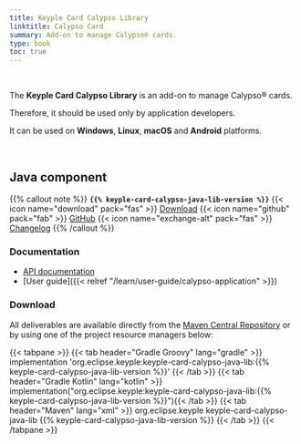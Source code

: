 ```yaml
---
title: Keyple Card Calypso Library
linktitle: Calypso Card
summary: Add-on to manage Calypso® cards.
type: book
toc: true
---
```


<br>

The **Keyple Card Calypso Library** is an add-on to manage Calypso® cards.

Therefore, it should be used only by application developers.

It can be used on **Windows**, **Linux**, **macOS** and **Android** platforms.

<br>

## Java component

{{% callout note %}}
**`{{% keyple-card-calypso-java-lib-version %}}`**
<span class="component-metadata">{{< icon name="download" pack="fas" >}} [Download](#download)</span>
<span class="component-metadata">{{< icon name="github" pack="fab" >}} [GitHub](https://github.com/eclipse/keyple-card-calypso-java-lib/)</span>
<span class="component-metadata">{{< icon name="exchange-alt" pack="fas" >}} [Changelog](https://github.com/eclipse/keyple-card-calypso-java-lib/blob/main/CHANGELOG.md)</span>
{{% /callout %}}

### Documentation

* [API documentation](https://eclipse.github.io/keyple-card-calypso-java-lib)
* [User guide]({{< relref "/learn/user-guide/calypso-application" >}})

### Download

All deliverables are available directly from the [Maven Central Repository](https://central.sonatype.dev/search?q=keyple-card-calypso-java-lib) or by using one of the project resource managers below:

{{< tabpane >}}
{{< tab header="Gradle Groovy" lang="gradle" >}}
implementation 'org.eclipse.keyple:keyple-card-calypso-java-lib:{{% keyple-card-calypso-java-lib-version %}}'
{{< /tab >}}
{{< tab header="Gradle Kotlin" lang="kotlin" >}}
implementation("org.eclipse.keyple:keyple-card-calypso-java-lib:{{% keyple-card-calypso-java-lib-version %}}"){{< /tab >}}
{{< tab header="Maven" lang="xml" >}}
<dependency>
  <groupId>org.eclipse.keyple</groupId>
  <artifactId>keyple-card-calypso-java-lib</artifactId>
  <version>{{% keyple-card-calypso-java-lib-version %}}</version>
</dependency>
{{< /tab >}}
{{< /tabpane >}}